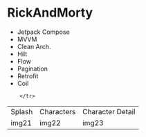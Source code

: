# RickAndMorty
- Jetpack Compose
- MVVM
- Clean Arch.
- Hilt
- Flow
- Pagination
- Retrofit
- Coil

<table>
        <tr> 
            <td>Splash</td>
            <td>Characters</td>
            <td>Character Detail</td>
        </tr>
        <tr>
                <td>img21</td>
                <td>img22</td>
                <td>img23</td>

        </tr>
</table>

